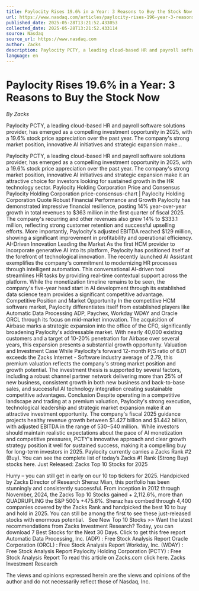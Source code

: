 ```yaml
---
title: Paylocity Rises 19.6% in a Year: 3 Reasons to Buy the Stock Now
url: https://www.nasdaq.com/articles/paylocity-rises-196-year-3-reasons-buy-stock-now
published_date: 2025-05-28T13:21:52.433053
collected_date: 2025-05-28T13:21:52.433114
source: Nasdaq
source_url: https://www.nasdaq.com
author: Zacks
description: Paylocity PCTY, a leading cloud-based HR and payroll software solutions provider, has emerged as a compelling investment opportunity in 2025, with a 19.6% stock price appreciation over the past year. The company's strong market position, innovative AI initiatives and strategic expansion make...
language: en
---
```


# Paylocity Rises 19.6% in a Year: 3 Reasons to Buy the Stock Now

*By Zacks*

Paylocity PCTY, a leading cloud-based HR and payroll software solutions provider, has emerged as a compelling investment opportunity in 2025, with a 19.6% stock price appreciation over the past year. The company's strong market position, innovative AI initiatives and strategic expansion make...

Paylocity PCTY, a leading cloud-based HR and payroll software solutions provider, has emerged as a compelling investment opportunity in 2025, with a 19.6% stock price appreciation over the past year. The company's strong market position, innovative AI initiatives and strategic expansion make it an attractive choice for investors looking for sustained growth in the HR technology sector. Paylocity Holding Corporation Price and Consensus 
 Paylocity Holding Corporation price-consensus-chart | Paylocity Holding Corporation Quote Robust Financial Performance and Growth Paylocity has demonstrated impressive financial resilience, posting 14% year-over-year growth in total revenues to $363 million in the first quarter of fiscal 2025. The company's recurring and other revenues also grew 14% to $333.1 million, reflecting strong customer retention and successful upselling efforts. More importantly, Paylocity's adjusted EBITDA reached $129 million, showing a significant improvement in profitability and operational efficiency. AI-Driven Innovation Leading the Market As the first HCM provider to incorporate generative AI into its platform, Paylocity has positioned itself at the forefront of technological innovation. The recently launched AI Assistant exemplifies the company's commitment to modernizing HR processes through intelligent automation. This conversational AI-driven tool streamlines HR tasks by providing real-time contextual support across the platform. While the monetization timeline remains to be seen, the company's five-year head start in AI development through its established data science team provides a significant competitive advantage. Competitive Position and Market Opportunity In the competitive HCM software market, Paylocity differentiates itself from established players like Automatic Data Processing ADP, Paychex, Workday WDAY and Oracle ORCL through its focus on mid-market innovation. The acquisition of Airbase marks a strategic expansion into the office of the CFO, significantly broadening Paylocity's addressable market. With nearly 40,000 existing customers and a target of 10-20% penetration for Airbase over several years, this expansion presents a substantial growth opportunity. Valuation and Investment Case While Paylocity's forward 12-month P/S ratio of 6.01 exceeds the Zacks Internet - Software industry average of 2.79, this premium valuation reflects the company's strong market position and growth potential. The investment thesis is supported by several factors, including a robust channel partner network delivering more than 25% of new business, consistent growth in both new business and back-to-base sales, and successful AI technology integration creating sustainable competitive advantages. 
 Conclusion Despite operating in a competitive landscape and trading at a premium valuation, Paylocity's strong execution, technological leadership and strategic market expansion make it an attractive investment opportunity. The company's fiscal 2025 guidance projects healthy revenue growth between $1.427 billion and $1.442 billion, with adjusted EBITDA in the range of $530-$540 million.  While investors should maintain realistic expectations about the pace of AI monetization and competitive pressures, PCTY's innovative approach and clear growth strategy position it well for sustained success, making it a compelling buy for long-term investors in 2025. Paylocity currently carries a Zacks Rank #2 (Buy). You can see the complete list of today’s Zacks #1 Rank (Strong Buy) stocks here. 
 Just Released: Zacks Top 10 Stocks for 2025 
 
 Hurry – you can still get in early on our 10 top tickers for 2025. Handpicked by Zacks Director of Research Sheraz Mian, this portfolio has been stunningly and consistently successful. From inception in 2012 through November, 2024, the Zacks Top 10 Stocks gained + 2,112.6%, more than QUADRUPLING the S&amp;P 500’s +475.6%. Sheraz has combed through 4,400 companies covered by the Zacks Rank and handpicked the best 10 to buy and hold in 2025. You can still be among the first to see these just-released stocks with enormous potential. 
   See New Top 10 Stocks &gt;&gt; Want the latest recommendations from Zacks Investment Research? Today, you can download 7 Best Stocks for the Next 30 Days. Click to get this free report Automatic Data Processing, Inc. (ADP) : Free Stock Analysis Report Oracle Corporation (ORCL) : Free Stock Analysis Report Workday, Inc. (WDAY) : Free Stock Analysis Report Paylocity Holding Corporation (PCTY) : Free Stock Analysis Report To read this article on Zacks.com click here. Zacks Investment Research

The views and opinions expressed herein are the views and opinions of the author and do not necessarily reflect those of Nasdaq, Inc.